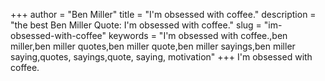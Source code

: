 +++
author = "Ben Miller"
title = "I'm obsessed with coffee."
description = "the best Ben Miller Quote: I'm obsessed with coffee."
slug = "im-obsessed-with-coffee"
keywords = "I'm obsessed with coffee.,ben miller,ben miller quotes,ben miller quote,ben miller sayings,ben miller saying,quotes, sayings,quote, saying, motivation"
+++
I'm obsessed with coffee.
